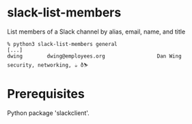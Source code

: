 # slack-list-members
List members of a Slack channel by alias, email, name, and title

```
% python3 slack-list-members general
[...]
dwing        dwing@employees.org                 Dan Wing                       security, networking, ☕ ð⛷️   
```
# Prerequisites

Python package 'slackclient'.




